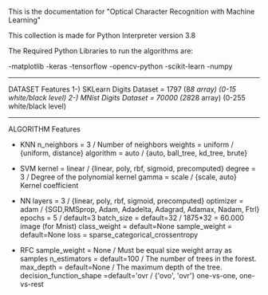 This is the documentation for "Optical Character Recognition with Machine Learning"

This collection is made for Python Interpreter version 3.8 

The Required Python Libraries to run the algorithms are:

-matplotlib
-keras
-tensorflow
-opencv-python
-scikit-learn
-numpy

----------------------------------------------------------------------------------------------

DATASET Features
1-) SKLearn Digits Dataset = 1797 (8*8 array) (0-15 white/black level)
2-) MNist Digits Dataset = 70000 (28*28 array) (0-255 white/black level)

----------------------------------------------------------------------------------------------

ALGORITHM Features

- KNN
n_neighbors     = 3             / Number of neighbors
weights         = uniform       / {uniform, distance}
algorithm       = auto          / {auto, ball_tree, kd_tree, brute}

- SVM
kernel          = linear        / {linear, poly, rbf, sigmoid, precomputed}
degree          = 3             / Degree of the polynomial kernel
gamma           = scale         / {scale, auto} Kernel coefficient

- NN
layers          = 3             / {linear, poly, rbf, sigmoid, precomputed}
optimizer       = adam          / {SGD,RMSprop, Adam, Adadelta, Adagrad, Adamax, Nadam, Ftrl}
epochs          = 5             / default=3
batch_size      = default=32    / 1875*32 = 60.000 image (for Mnist)
class_weight    = default=None
sample_weight   = default=None
loss            = sparse_categorical_crossentropy

- RFC
sample_weight           = None          / Must be equal size weight array as samples
n_estimators            = default=100   / The number of trees in the forest.
max_depth               = default=None  / The maximum depth of the tree.
decision_function_shape =default='ovr   / {'ovo', 'ovr'} one-vs-one, one-vs-rest

